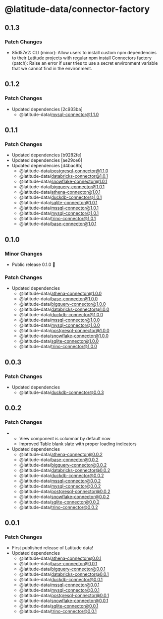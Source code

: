 # @latitude-data/connector-factory

## 0.1.3

### Patch Changes

- 85d57e2: CLI (minor): Allow users to install custom npm dependencies to their Latitude projects with regular npm install
  Connectors factory (patch): Raise an error if user tries to use a secret environment variable that we cannot find in the environment.

## 0.1.2

### Patch Changes

- Updated dependencies [2c933ba]
  - @latitude-data/mysql-connector@1.1.0

## 0.1.1

### Patch Changes

- Updated dependencies [b9282fe]
- Updated dependencies [ae29ce6]
- Updated dependencies [d4bac9b]
  - @latitude-data/postgresql-connector@1.1.0
  - @latitude-data/databricks-connector@1.0.1
  - @latitude-data/snowflake-connector@1.0.1
  - @latitude-data/bigquery-connector@1.0.1
  - @latitude-data/athena-connector@1.0.1
  - @latitude-data/duckdb-connector@1.0.1
  - @latitude-data/sqlite-connector@1.0.1
  - @latitude-data/mssql-connector@1.0.1
  - @latitude-data/mysql-connector@1.0.1
  - @latitude-data/trino-connector@1.0.1
  - @latitude-data/base-connector@1.0.1

## 0.1.0

### Minor Changes

- Public release 0.1.0 🎉

### Patch Changes

- Updated dependencies
  - @latitude-data/athena-connector@1.0.0
  - @latitude-data/base-connector@1.0.0
  - @latitude-data/bigquery-connector@1.0.0
  - @latitude-data/databricks-connector@1.0.0
  - @latitude-data/duckdb-connector@1.0.0
  - @latitude-data/mssql-connector@1.0.0
  - @latitude-data/mysql-connector@1.0.0
  - @latitude-data/postgresql-connector@1.0.0
  - @latitude-data/snowflake-connector@1.0.0
  - @latitude-data/sqlite-connector@1.0.0
  - @latitude-data/trino-connector@1.0.0

## 0.0.3

### Patch Changes

- Updated dependencies
  - @latitude-data/duckdb-connector@0.0.3

## 0.0.2

### Patch Changes

- - View component is columnar by default now
  - Improved Table blank slate with proper loading indicators
- Updated dependencies
  - @latitude-data/athena-connector@0.0.2
  - @latitude-data/base-connector@0.0.2
  - @latitude-data/bigquery-connector@0.0.2
  - @latitude-data/databricks-connector@0.0.2
  - @latitude-data/duckdb-connector@0.0.2
  - @latitude-data/mssql-connector@0.0.2
  - @latitude-data/mysql-connector@0.0.2
  - @latitude-data/postgresql-connector@0.0.2
  - @latitude-data/snowflake-connector@0.0.2
  - @latitude-data/sqlite-connector@0.0.2
  - @latitude-data/trino-connector@0.0.2

## 0.0.1

### Patch Changes

- First published release of Latitude data!
- Updated dependencies
  - @latitude-data/athena-connector@0.0.1
  - @latitude-data/base-connector@0.0.1
  - @latitude-data/bigquery-connector@0.0.1
  - @latitude-data/databricks-connector@0.0.1
  - @latitude-data/duckdb-connector@0.0.1
  - @latitude-data/mssql-connector@0.0.1
  - @latitude-data/mysql-connector@0.0.1
  - @latitude-data/postgresql-connector@0.0.1
  - @latitude-data/snowflake-connector@0.0.1
  - @latitude-data/sqlite-connector@0.0.1
  - @latitude-data/trino-connector@0.0.1
